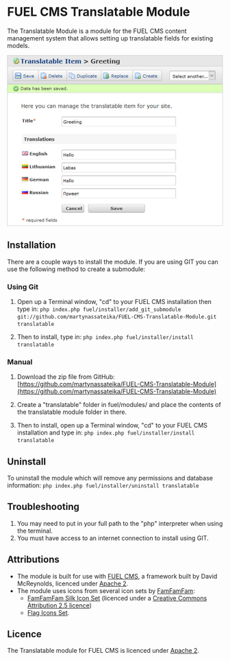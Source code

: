 # FUEL CMS Translatable Module

The Translatable Module is a module for the FUEL CMS content management system that allows setting up translatable fields for existing models.

![GitHub Logo](views/_docs/_translatable-module.jpg)

## Installation
There are a couple ways to install the module. If you are using GIT you can use the following method to create a submodule:

### Using Git
1. Open up a Terminal window, "cd" to your FUEL CMS installation then type in: 
``php index.php fuel/installer/add_git_submodule git://github.com/martynassateika/FUEL-CMS-Translatable-Module.git translatable``

2. Then to install, type in:
``php index.php fuel/installer/install translatable``


### Manual
1. Download the zip file from GitHub:
[https://github.com/martynassateika/FUEL-CMS-Translatable-Module](https://github.com/martynassateika/FUEL-CMS-Translatable-Module)

2. Create a "translatable" folder in fuel/modules/ and place the contents of the translatable module folder in there.

3. Then to install, open up a Terminal window, "cd" to your FUEL CMS installation and type in:
``php index.php fuel/installer/install translatable``

## Uninstall

To uninstall the module which will remove any permissions and database information:
``php index.php fuel/installer/uninstall translatable``

## Troubleshooting
1. You may need to put in your full path to the "php" interpreter when using the terminal.
2. You must have access to an internet connection to install using GIT.

## Attributions
* The module is built for use with [FUEL CMS](https://github.com/daylightstudio/FUEL-CMS), a framework built by David McReynolds, licenced under [Apache 2](http://www.apache.org/licenses/LICENSE-2.0.html).
* The module uses icons from several icon sets by [FamFamFam](http://www.famfamfam.com/):
  * [FamFamFam Silk Icon Set](http://www.famfamfam.com/lab/icons/silk/) (licenced under a [Creative Commons Attribution 2.5 licence](http://creativecommons.org/licenses/by/2.5/))
  * [Flag Icons Set](http://www.famfamfam.com/lab/icons/flags/).

## Licence
The Translatable module for FUEL CMS is licenced under [Apache 2](http://www.apache.org/licenses/LICENSE-2.0).